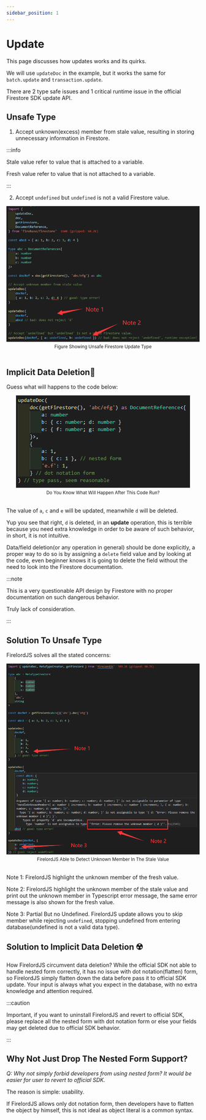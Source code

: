 ```yaml
---
sidebar_position: 1
---
```


# Update

This page discusses how updates works and its quirks.

We will use `updateDoc` in the example, but it works the same for `batch.update` and `transaction.update`.

There are 2 type safe issues and 1 critical runtime issue in the official Firestore SDK update API.

## Unsafe Type

1. Accept unknown(excess) member from stale value, resulting in storing unnecessary information in Firestore.

:::info

Stale value refer to value that is attached to a variable.

Fresh value refer to value that is not attached to a variable.

:::

2. Accept `undefined` but `undefined` is not a valid Firestore value.

<div align='center'>
    <img src='https://github.com/tylim88/FirelordJSDoc/blob/main/static/img/update1.png?raw=true' /></div>
<div align='center'>
    <small>Figure Showing Unsafe Firestore Update Type</small>
</div>
<br/>

## Implicit Data Deletion🦤

Guess what will happens to the code below:

<div align='center'>
    <img src='https://github.com/tylim88/FirelordJSDoc/blob/main/static/img/update2.png?raw=true' /></div>
<div align='center'>
    <small>Do You Know What Will Happen After This Code Run?</small>
</div>
<br/>

The value of `a`, `c` and `e` will be updated, meanwhile `d` will be deleted.

Yup you see that right, `d` is deleted, in an **update** operation, this is terrible because you need extra knowledge in order to be aware of such behavior, in short, it is not intuitive.

Data/field deletion(or any operation in general) should be done explicitly, a proper way to do so is by assigning a `delete` field value and by looking at the code, even beginner knows it is going to delete the field without the need to look into the Firestore documentation.

:::note

This is a very questionable API design by Firestore with no proper documentation on such dangerous behavior.

Truly lack of consideration.

:::

## Solution To Unsafe Type

FirelordJS solves all the stated concerns:

<div align='center'>
    <img src='https://github.com/tylim88/FirelordJSDoc/blob/main/static/img/update3.png?raw=true' /></div>
<div align='center'>
    <small>FirelordJS Able to Detect Unknown Member In The Stale Value</small>
</div>
<br/>

Note 1: FirelordJS highlight the unknown member of the fresh value.

Note 2: FirelordJS highlight the unknown member of the stale value and print out the unknown member in Typescript error message, the same error message is also shown for the fresh value.

Note 3: Partial But no Undefined. FirelordJS update allows you to skip member while rejecting `undefined`, stopping undefined from entering database(undefined is not a valid data type).

## Solution to Implicit Data Deletion ☢️

How FirelordJS circumvent data deletion? While the official SDK not able to handle nested form correctly, it has no issue with dot notation(flatten) form, so FirelordJS simply flatten down the data before pass it to official SDK update. Your input is always what you expect in the database, with no extra knowledge and attention required.

:::caution

Important, if you want to uninstall FirelordJS and revert to official SDK, please replace all the nested form with dot notation form or else your fields may get deleted due to official SDK behavior.

:::

## Why Not Just Drop The Nested Form Support?

_Q: Why not simply forbid developers from using nested form? It would be easier for user to revert to official SDK._

The reason is simple: usability.

If FirelordJS allows only dot notation form, then developers have to flatten the object by himself, this is not ideal as object literal is a common syntax.
